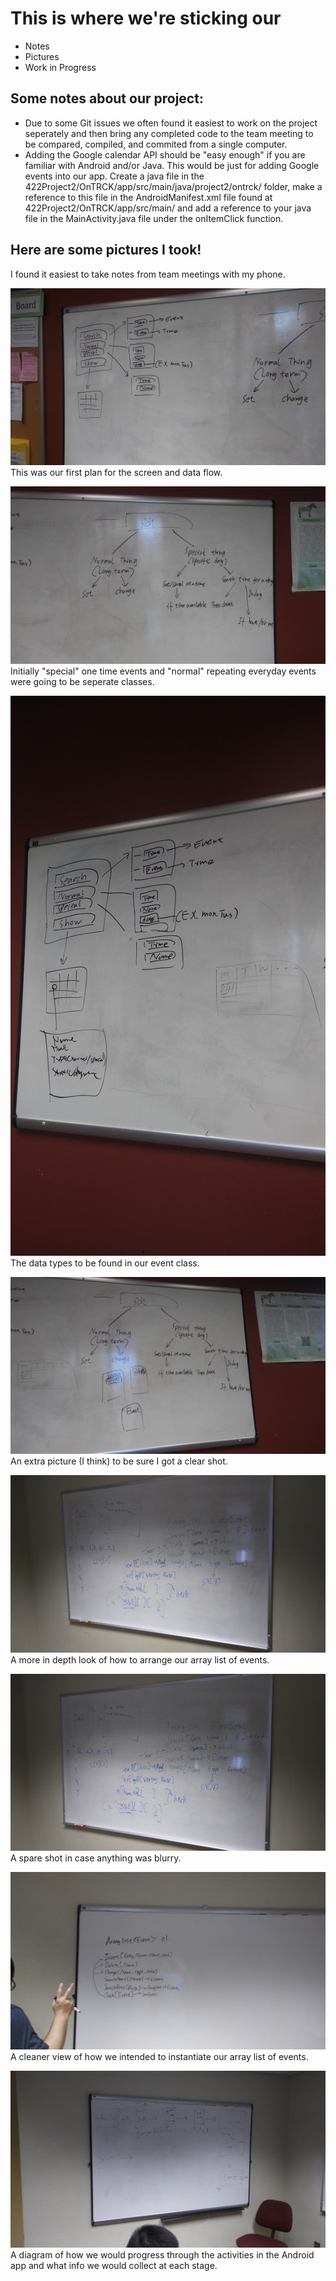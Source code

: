 # This is where we're sticking our 
* Notes 
* Pictures
* Work in Progress

  
##  
## Some notes about our project:
* Due to some Git issues we often found it easiest to work on the project seperately and then bring any completed code to the team meeting to be compared, compiled, and commited from a single computer. 
* Adding the Google calendar API should be "easy enough" if you are familiar with Android and/or Java. This would be just for adding Google events into our app. Create a java file in the 422Project2/OnTRCK/app/src/main/java/project2/ontrck/ folder, make a reference to this file in the AndroidManifest.xml file found at 422Project2/OnTRCK/app/src/main/ and add a reference to your java file in the MainActivity.java file under the onItemClick function.

##   
## Here are some pictures I took!
I found it easiest to take notes from team meetings with my phone.

![original layout](https://github.com/codemasa/422Project2/blob/master/Other%20Files/20170509_163643.jpg)
This was our first plan for the screen and data flow.
  
  
![notes](https://github.com/codemasa/422Project2/blob/master/Other%20Files/20170509_163704.jpg)
Initially "special" one time events and "normal" repeating everyday events were going to be seperate classes.
  
  
![notes](https://github.com/codemasa/422Project2/blob/master/Other%20Files/20170509_180035.jpg)
The data types to be found in our event class.
  
  
![notes](https://github.com/codemasa/422Project2/blob/master/Other%20Files/20170509_180045.jpg)
An extra picture (I think) to be sure I got a clear shot.
  
  
![notes](https://github.com/codemasa/422Project2/blob/master/Other%20Files/20170525_132140.jpg)
A more in depth look of how to arrange our array list of events.
  
  
![notes](https://github.com/codemasa/422Project2/blob/master/Other%20Files/20170525_132143.jpg)
A spare shot in case anything was blurry.
  
  
![notes](https://github.com/codemasa/422Project2/blob/master/Other%20Files/20170525_132458.jpg)
A cleaner view of how we intended to instantiate our array list of events.
  
  
![notes](https://github.com/codemasa/422Project2/blob/master/Other%20Files/20170530_162021.jpg)
A diagram of how we would progress through the activities in the Android app and what info we would collect at each stage.

